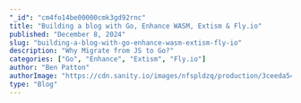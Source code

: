 ```yaml
---
"_id": "cm4fo14be00000cmk3gd92rnc"
title: "Building a blog with Go, Enhance WASM, Extism & Fly.io"
published: "December 8, 2024"
slug: "building-a-blog-with-go-enhance-wasm-extism-fly-io"
description: "Why Migrate from JS to Go?"
categories: ["Go", "Enhance", "Extism", "Fly.io"]
author: "Ben Patton"
authorImage: "https://cdn.sanity.io/images/nfspldzq/production/3ceeda54221c7c0614ecc51f955c7be39a1da34e-512x512.jpg"
type: "Blog"
---
```

